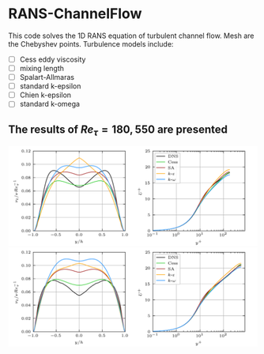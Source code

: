 # RANS-ChannelFlow
This code solves the 1D RANS equation of turbulent channel flow.
Mesh are the Chebyshev points.
Turbulence models include:
- [ ] Cess eddy viscosity
- [ ] mixing length
- [ ] Spalart-Allmaras
- [ ] standard k-epsilon
- [ ] Chien k-epsilon
- [ ] standard k-omega
## The results of $Re_\tau=180,550$ are presented
![](RAS-channel-Retau-180.png)
![](RAS-channel-Retau-550.png)
